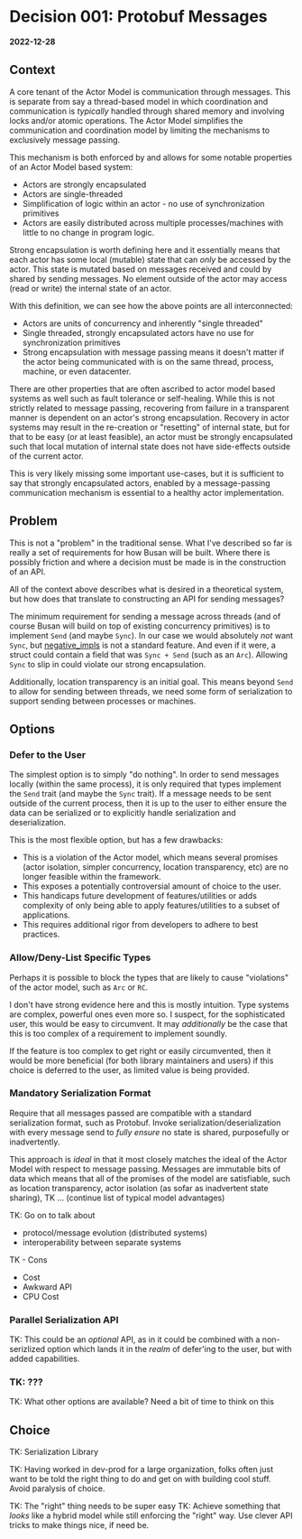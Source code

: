 # Decision 001: Protobuf Messages
__2022-12-28__


## Context

A core tenant of the Actor Model is communication through messages. This is separate from
say a thread-based model in which coordination and communication is _typically_ handled through
shared memory and involving locks and/or atomic operations. The Actor Model simplifies the
communication and coordination model by limiting the mechanisms to exclusively message passing.

This mechanism is both enforced by and allows for some notable properties of an Actor Model
based system:

  + Actors are strongly encapsulated
  + Actors are single-threaded
  + Simplification of logic within an actor - no use of synchronization primitives
  + Actors are easily distributed across multiple processes/machines with little to
    no change in program logic.

Strong encapsulation is worth defining here and it essentially means that each actor has
some local (mutable) state that can _only_ be accessed by the actor. This state is mutated
based on messages received and could by shared by sending messages. No element outside of
the actor may access (read or write) the internal state of an actor.

With this definition, we can see how the above points are all interconnected:
  + Actors are units of concurrency and inherently "single threaded"
  + Single threaded, strongly encapsulated actors have no use for synchronization primitives
  + Strong encapsulation with message passing means it doesn't matter if the
    actor being communicated with is on the same thread, process, machine, or even
    datacenter.

There are other properties that are often ascribed to actor model based systems as well such
as fault tolerance or self-healing. While this is not strictly related to message passing,
recovering from failure in a transparent manner is dependent on an actor's strong
encapsulation.  Recovery in actor systems may result in the re-creation or "resetting" of
internal state, but for that to be easy (or at least feasible), an actor must be strongly
encapsulated such that local mutation of internal state does not have side-effects outside
of the current actor.

This is very likely missing some important use-cases, but it is sufficient to say that
strongly encapsulated actors, enabled by a message-passing communication mechanism is
essential to a healthy actor implementation.

## Problem

This is not a "problem" in the traditional sense. What I've described so far is really a
set of requirements for how Busan will be built. Where there is possibly friction and where
a decision must be made is in the construction of an API.

All of the context above describes what is desired in a theoretical system, but how does
that translate to constructing an API for sending messages?

The minimum requirement for sending a message across threads (and of course Busan will build
on top of existing concurrency primitives) is to implement `Send` (and maybe `Sync`). In our
case we would absolutely _not_ want `Sync`, but [negative_impls][neg_impl] is not a standard
feature. And even if it were, a struct could contain a field that was `Sync + Send` (such as
an `Arc`). Allowing `Sync` to slip in could violate our strong encapsulation.

Additionally, location transparency is an initial goal. This means beyond `Send` to allow
for sending between threads, we need some form of serialization to support sending between
processes or machines.


  [neg_impl]: https://github.com/rust-lang/rust/issues/68318

## Options

### Defer to the User

The simplest option is to simply "do nothing". In order to send messages locally (within the
same process), it is only required that types implement the `Send` trait (and maybe the `Sync`
trait). If a message needs to be sent outside of the current process, then it is up to the user
to either ensure the data can be serialized or to explicitly handle serialization and
deserialization.

This is the most flexible option, but has a few drawbacks:
  + This is a violation of the Actor model, which means several promises (actor isolation,
    simpler concurrency, location transparency, etc) are no longer feasible within the
    framework.
  + This exposes a potentially controversial amount of choice to the user.
  + This handicaps future development of features/utilities or adds complexity of only
    being able to apply features/utilities to a subset of applications.
  + This requires additional rigor from developers to adhere to best practices.


### Allow/Deny-List Specific Types

Perhaps it is possible to block the types that are likely to cause "violations" of the
actor model, such as `Arc` or `RC`.

I don't have strong evidence here and this is mostly intuition. Type systems are complex,
powerful ones even more so. I suspect, for the sophisticated user, this would be easy to
circumvent. It may _additionally_ be the case that this is too complex of a requirement to
implement soundly.

If the feature is too complex to get right or easily circumvented, then it would be more
beneficial (for both library maintainers and users) if this choice is deferred to the user,
as limited value is being provided.


### Mandatory Serialization Format

Require that all messages passed are compatible with a standard serialization format, such
as Protobuf. Invoke serialization/deserialization with every message send to _fully ensure_
no state is shared, purposefully or inadvertently.

This approach is _ideal_ in that it most closely matches the ideal of the Actor Model with
respect to message passing. Messages are immutable bits of data which means that all of the
promises of the model are satisfiable, such as location transparency, actor isolation (as
sofar as inadvertent state sharing), TK ... (continue list of typical model advantages)

TK: Go on to talk about
  + protocol/message evolution (distributed systems)
  + interoperability between separate systems

TK - Cons
  + Cost
  + Awkward API
  + CPU Cost

### Parallel Serialization API

TK: This could be an _optional_ API, as in it could be combined with a non-serizlized option which lands it
    in the _realm_ of defer'ing to the user, but with added capabilities.

### TK: ???

TK: What other options are available? Need a bit of time to think on this


## Choice

TK: Serialization Library

TK: Having worked in dev-prod for a large organization, folks often just want to be told the right thing
    to do and get on with building cool stuff. Avoid paralysis of choice.

TK: The "right" thing needs to be super easy
TK: Achieve something that _looks_ like a hybrid model while still enforcing the "right" way. Use clever API
    tricks to make things nice, if need be.

